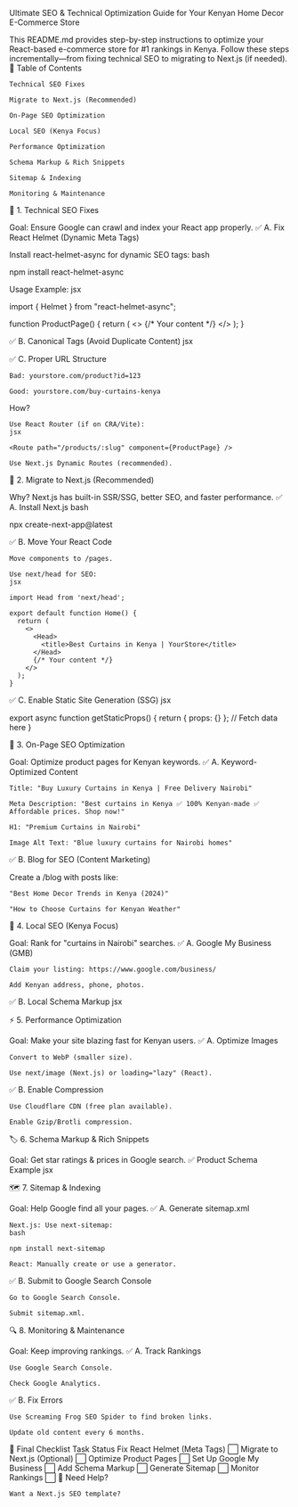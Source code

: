 Ultimate SEO & Technical Optimization Guide for Your Kenyan Home Decor E-Commerce Store

This README.md provides step-by-step instructions to optimize your React-based e-commerce store for #1 rankings in Kenya. Follow these steps incrementally—from fixing technical SEO to migrating to Next.js (if needed).
📌 Table of Contents

    Technical SEO Fixes

    Migrate to Next.js (Recommended)

    On-Page SEO Optimization

    Local SEO (Kenya Focus)

    Performance Optimization

    Schema Markup & Rich Snippets

    Sitemap & Indexing

    Monitoring & Maintenance

🔧 1. Technical SEO Fixes

Goal: Ensure Google can crawl and index your React app properly.
✅ A. Fix React Helmet (Dynamic Meta Tags)

Install react-helmet-async for dynamic SEO tags:
bash

npm install react-helmet-async

Usage Example:
jsx

import { Helmet } from "react-helmet-async";

function ProductPage() {
  return (
    <>
      <Helmet>
        <title>Buy Premium Curtains in Kenya | Best Prices</title>
        <meta name="description" content="Shop luxury curtains in Kenya. Free delivery in Nairobi." />
      </Helmet>
      {/* Your content */}
    </>
  );
}

✅ B. Canonical Tags (Avoid Duplicate Content)
jsx

<Helmet>
  <link rel="canonical" href="https://yourstore.com/buy-curtains" />
</Helmet>

✅ C. Proper URL Structure

    Bad: yourstore.com/product?id=123

    Good: yourstore.com/buy-curtains-kenya

How?

    Use React Router (if on CRA/Vite):
    jsx

    <Route path="/products/:slug" component={ProductPage} />

    Use Next.js Dynamic Routes (recommended).

🚀 2. Migrate to Next.js (Recommended)

Why? Next.js has built-in SSR/SSG, better SEO, and faster performance.
✅ A. Install Next.js
bash

npx create-next-app@latest

✅ B. Move Your React Code

    Move components to /pages.

    Use next/head for SEO:
    jsx

    import Head from 'next/head';

    export default function Home() {
      return (
        <>
          <Head>
            <title>Best Curtains in Kenya | YourStore</title>
          </Head>
          {/* Your content */}
        </>
      );
    }

✅ C. Enable Static Site Generation (SSG)
jsx

export async function getStaticProps() {
  return { props: {} }; // Fetch data here
}

📝 3. On-Page SEO Optimization

Goal: Optimize product pages for Kenyan keywords.
✅ A. Keyword-Optimized Content

    Title: "Buy Luxury Curtains in Kenya | Free Delivery Nairobi"

    Meta Description: "Best curtains in Kenya ✅ 100% Kenyan-made ✅ Affordable prices. Shop now!"

    H1: "Premium Curtains in Nairobi"

    Image Alt Text: "Blue luxury curtains for Nairobi homes"

✅ B. Blog for SEO (Content Marketing)

Create a /blog with posts like:

    "Best Home Decor Trends in Kenya (2024)"

    "How to Choose Curtains for Kenyan Weather"

📍 4. Local SEO (Kenya Focus)

Goal: Rank for "curtains in Nairobi" searches.
✅ A. Google My Business (GMB)

    Claim your listing: https://www.google.com/business/

    Add Kenyan address, phone, photos.

✅ B. Local Schema Markup
jsx

<script type="application/ld+json">
  {
    "@context": "https://schema.org",
    "@type": "Store",
    "name": "YourStore Kenya",
    "address": {
      "@type": "PostalAddress",
      "streetAddress": "123 Moi Ave",
      "addressLocality": "Nairobi",
      "addressCountry": "KE"
    }
  }
</script>

⚡ 5. Performance Optimization

Goal: Make your site blazing fast for Kenyan users.
✅ A. Optimize Images

    Convert to WebP (smaller size).

    Use next/image (Next.js) or loading="lazy" (React).

✅ B. Enable Compression

    Use Cloudflare CDN (free plan available).

    Enable Gzip/Brotli compression.

🏷️ 6. Schema Markup & Rich Snippets

Goal: Get star ratings & prices in Google search.
✅ Product Schema Example
jsx

<script type="application/ld+json">
  {
    "@context": "https://schema.org",
    "@type": "Product",
    "name": "Luxury Curtains Kenya",
    "price": "4500",
    "priceCurrency": "KES"
  }
</script>

🗺️ 7. Sitemap & Indexing

Goal: Help Google find all your pages.
✅ A. Generate sitemap.xml

    Next.js: Use next-sitemap:
    bash

    npm install next-sitemap

    React: Manually create or use a generator.

✅ B. Submit to Google Search Console

    Go to Google Search Console.

    Submit sitemap.xml.

🔍 8. Monitoring & Maintenance

Goal: Keep improving rankings.
✅ A. Track Rankings

    Use Google Search Console.

    Check Google Analytics.

✅ B. Fix Errors

    Use Screaming Frog SEO Spider to find broken links.

    Update old content every 6 months.

🚀 Final Checklist
Task	Status
Fix React Helmet (Meta Tags)	⬜
Migrate to Next.js (Optional)	⬜
Optimize Product Pages	⬜
Set Up Google My Business	⬜
Add Schema Markup	⬜
Generate Sitemap	⬜
Monitor Rankings	⬜
📌 Need Help?

    Want a Next.js SEO template?
